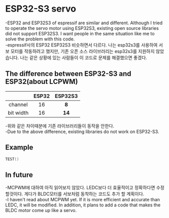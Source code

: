 # ESP32-S3 servo
-ESP32 and ESP32S3 of espressif are similar and different. Although I tried to operate the servo motor using ESP32S3, existing open source libraries did not support ESP32S3. I want people in the same situation like me to solve the problem with this code.<br>
-espressif사의 ESP32 ESP32S3 비슷하면서 다르다. 나는 esp32s3를 사용하여 서보 모터를 작동하려고 했지만, 기존 오픈 소스 라이브러리는 esp32s3를 지원하지 않았습니다. 나는 같은 상황에 있는 사람들이 이 코드로 문제를 해결했으면 좋겠다.

## The difference between ESP32-S3 and ESP32(about LCPWM)

| |ESP32|ESP32S3|
|:--:|:--:|:-:|
|channel|16|**8**|
|bit width|16|**14**|

-위와 같은 차이때분에 기존 라이브러리들이 동작을 안한다.<br>
-Due to the above difference, existing libraries do not work on ESP32-S3.

## Example 
```cpp
TEST()
```

## In future
-MCPWM에 대하여 아직 읽어보지 않았다. LEDC보다 더 효율적이고 정확하다면 수정할것이다. 게다가 BLDC모터를 서보처럼 동착하는 코드도 추가 할 계획이다.<br>
-I haven't read about MCPWM yet. If it is more efficient and accurate than LEDC, it will be modified. In addition, it plans to add a code that makes the BLDC motor come up like a servo.
